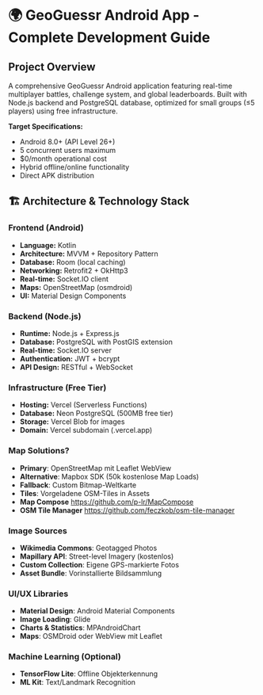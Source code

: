 # 🌍 GeoGuessr Android App - Complete Development Guide

## Project Overview

A comprehensive GeoGuessr Android application featuring real-time multiplayer battles, challenge system, and global leaderboards. Built with Node.js backend and PostgreSQL database, optimized for small groups (≤5 players) using free infrastructure.

**Target Specifications:**
- Android 8.0+ (API Level 26+)
- 5 concurrent users maximum
- $0/month operational cost
- Hybrid offline/online functionality
- Direct APK distribution

## 🏗️ Architecture & Technology Stack

### Frontend (Android)
- **Language:** Kotlin
- **Architecture:** MVVM + Repository Pattern
- **Database:** Room (local caching)
- **Networking:** Retrofit2 + OkHttp3
- **Real-time:** Socket.IO client
- **Maps:** OpenStreetMap (osmdroid)
- **UI:** Material Design Components

### Backend (Node.js)
- **Runtime:** Node.js + Express.js
- **Database:** PostgreSQL with PostGIS extension
- **Real-time:** Socket.IO server
- **Authentication:** JWT + bcrypt
- **API Design:** RESTful + WebSocket

### Infrastructure (Free Tier)
- **Hosting:** Vercel (Serverless Functions)
- **Database:** Neon PostgreSQL (500MB free tier)
- **Storage:** Vercel Blob for images
- **Domain:** Vercel subdomain (.vercel.app)

### Map Solutions?
- **Primary**: OpenStreetMap mit Leaflet WebView
- **Alternative**: Mapbox SDK (50k kostenlose Map Loads)
- **Fallback**: Custom Bitmap-Weltkarte
- **Tiles**: Vorgeladene OSM-Tiles in Assets
- **Map Compose** https://github.com/p-lr/MapCompose
- **OSM Tile Manager** https://github.com/feczkob/osm-tile-manager

### Image Sources
- **Wikimedia Commons**: Geotagged Photos
- **Mapillary API**: Street-level Imagery (kostenlos)
- **Custom Collection**: Eigene GPS-markierte Fotos
- **Asset Bundle**: Vorinstallierte Bildsammlung

### UI/UX Libraries
- **Material Design**: Android Material Components
- **Image Loading**: Glide
- **Charts & Statistics**: MPAndroidChart
- **Maps**: OSMDroid oder WebView mit Leaflet

### Machine Learning (Optional)
- **TensorFlow Lite**: Offline Objekterkennung
- **ML Kit**: Text/Landmark Recognition
